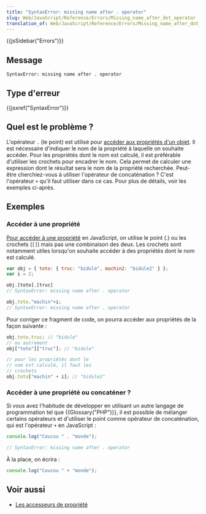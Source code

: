 ```yaml
---
title: "SyntaxError: missing name after . operator"
slug: Web/JavaScript/Reference/Errors/Missing_name_after_dot_operator
translation_of: Web/JavaScript/Reference/Errors/Missing_name_after_dot_operator
---
```


{{jsSidebar("Errors")}}

## Message

```
SyntaxError: missing name after . operator
```

## Type d'erreur

{{jsxref("SyntaxError")}}

## Quel est le problème ?

L'opérateur `.` (le point) est utilisé pour [accéder aux propriétés d'un objet](/fr/docs/Web/JavaScript/Reference/Opérateurs/Opérateurs_de_membres). Il est nécessaire d'indiquer le nom de la propriété à laquelle on souhaite accéder. Pour les propriétés dont le nom est calculé, il est préférable d'utiliser les crochets pour encadrer le nom. Cela permet de calculer une expression dont le résultat sera le nom de la propriété recherchée. Peut-être cherchiez-vous à utiliser l'opérateur de concaténation ? C'est l'opérateur `+` qu'il faut utiliser dans ce cas. Pour plus de détails, voir les exemples ci-après.

## Exemples

### Accéder à une propriété

[Pour accéder à une propriété](/fr/docs/Web/JavaScript/Reference/Opérateurs/Opérateurs_de_membres) en JavaScript, on utilise le point (.) ou les crochets (`[]`) mais pas une combinaison des deux. Les crochets sont notamment utiles lorsqu'on souhaite accéder à des propriétés dont le nom est calculé.

```js example-bad
var obj = { toto: { truc: "bidule", machin2: "bidule2" } };
var i = 2;

obj.[toto].[truc]
// SyntaxError: missing name after . operator

obj.toto."machin"+i;
// SyntaxError: missing name after . operator
```

Pour corriger ce fragment de code, on pourra accéder aux propriétés de la façon suivante :

```js example-good
obj.toto.truc; // "bidule"
// ou autrement
obj["toto"]["truc"]; // "bidule"

// pour les propriétés dont le
// nom est calculé, il faut les
// crochets
obj.toto["machin" + i]; // "bidule2"
```

### Accéder à une propriété ou concaténer ?

Si vous avez l'habitude de développer en utilisant un autre langage de programmation tel que {{Glossary("PHP")}}, il est possible de mélanger certains opérateurs et d'utiliser le point comme opérateur de concaténation, qui est l'opérateur `+` en JavaScript :

```js example-bad
console.log("Coucou " . "monde");

// SyntaxError: missing name after . operator
```

À la place, on écrira :

```js example-good
console.log("Coucou " + "monde");
```

## Voir aussi

- [Les accesseurs de propriété](/fr/docs/Web/JavaScript/Reference/Opérateurs/Opérateurs_de_membres)
